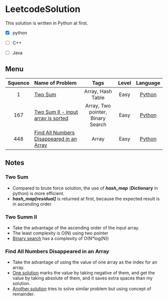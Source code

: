 # LeetcodeSolution

This solution is written in Python at first.

- [x] python

- [ ] C++

- [ ] Java


## Menu

| Squence | Name of Problem| Tags | Level	| Language  |
|:-------:|:--------------|:------:|:------:|:---------:|
|1|[Two Sum](#two-sum)| Array, Hash Table|Easy|[Python](https://github.com/clarkzhao/LeetcodeSolution/blob/master/src/two_sum.py)|
|167|[Two Sum II - input array is sorted](#two-sum-ii)|Array, Two pointer, Binary Search|Easy|[Python](https://github.com/clarkzhao/LeetcodeSolution/blob/master/src/two_sum_II.py)|
|448|[Find All Numbers Disappeared in an Array](#find-all-numbers-disappeared-in-an-array)| Array|Easy|[Python](https://github.com/clarkzhao/LeetcodeSolution/blob/master/src/Find_All_Numbers_Disappeared_in_an_Array.py)|
## Notes
### Two Sum
* Compared to brute force solution, the use of ***hash_map*** (**Dictionary** in python) is more efficient.
*  ***hash_map[residual]*** is returned at first, because the expected result is in ascending order.

### Two Summ II
* Take the advantage of the ascending order of the input array.
* The least complexity is O(N) using two pointer
* [Binary search](https://discuss.leetcode.com/topic/21800/python-different-solutions-two-pointer-dictionary-binary-search/2) has a complexity of O(N*log(N))

### Find All Numbers Disappeared in an Array
* Take the advantage of using the value of one array as the index for an array.
* [One solution](https://discuss.leetcode.com/topic/65738/java-accepted-simple-solution) marks the value by taking negative of them, and get the value by taking absolute of them, and it saves extra spaces than my solution.
* [Another solution](https://discuss.leetcode.com/topic/66063/5-line-java-easy-understanding/2) tries to solve similar problem but using concept of remainder.
